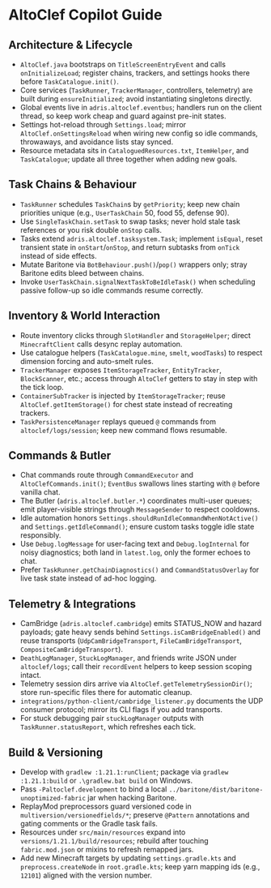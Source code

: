 # AltoClef Copilot Guide
## Architecture & Lifecycle
- `AltoClef.java` bootstraps on `TitleScreenEntryEvent` and calls `onInitializeLoad`; register chains, trackers, and settings hooks there before `TaskCatalogue.init()`.
- Core services (`TaskRunner`, `TrackerManager`, controllers, telemetry) are built during `ensureInitialized`; avoid instantiating singletons directly.
- Global events live in `adris.altoclef.eventbus`; handlers run on the client thread, so keep work cheap and guard against pre-init states.
- Settings hot-reload through `Settings.load`; mirror `AltoClef.onSettingsReload` when wiring new config so idle commands, throwaways, and avoidance lists stay synced.
- Resource metadata sits in `CataloguedResources.txt`, `ItemHelper`, and `TaskCatalogue`; update all three together when adding new goals.
## Task Chains & Behaviour
- `TaskRunner` schedules `TaskChain`s by `getPriority`; keep new chain priorities unique (e.g., `UserTaskChain` 50, food 55, defense 90).
- Use `SingleTaskChain.setTask` to swap tasks; never hold stale task references or you risk double `onStop` calls.
- Tasks extend `adris.altoclef.tasksystem.Task`; implement `isEqual`, reset transient state in `onStart`/`onStop`, and return subtasks from `onTick` instead of side effects.
- Mutate Baritone via `BotBehaviour.push()`/`pop()` wrappers only; stray Baritone edits bleed between chains.
- Invoke `UserTaskChain.signalNextTaskToBeIdleTask()` when scheduling passive follow-up so idle commands resume correctly.
## Inventory & World Interaction
- Route inventory clicks through `SlotHandler` and `StorageHelper`; direct `MinecraftClient` calls desync replay automation.
- Use catalogue helpers (`TaskCatalogue.mine`, `smelt`, `woodTasks`) to respect dimension forcing and auto-smelt rules.
- `TrackerManager` exposes `ItemStorageTracker`, `EntityTracker`, `BlockScanner`, etc.; access through `AltoClef` getters to stay in step with the tick loop.
- `ContainerSubTracker` is injected by `ItemStorageTracker`; reuse `AltoClef.getItemStorage()` for chest state instead of recreating trackers.
- `TaskPersistenceManager` replays queued `@` commands from `altoclef/logs/session`; keep new command flows resumable.
## Commands & Butler
- Chat commands route through `CommandExecutor` and `AltoClefCommands.init()`; `EventBus` swallows lines starting with `@` before vanilla chat.
- The Butler (`adris.altoclef.butler.*`) coordinates multi-user queues; emit player-visible strings through `MessageSender` to respect cooldowns.
- Idle automation honors `Settings.shouldRunIdleCommandWhenNotActive()` and `Settings.getIdleCommand()`; ensure custom tasks toggle idle state responsibly.
- Use `Debug.logMessage` for user-facing text and `Debug.logInternal` for noisy diagnostics; both land in `latest.log`, only the former echoes to chat.
- Prefer `TaskRunner.getChainDiagnostics()` and `CommandStatusOverlay` for live task state instead of ad-hoc logging.
## Telemetry & Integrations
- CamBridge (`adris.altoclef.cambridge`) emits STATUS_NOW and hazard payloads; gate heavy sends behind `Settings.isCamBridgeEnabled()` and reuse transports (`UdpCamBridgeTransport`, `FileCamBridgeTransport`, `CompositeCamBridgeTransport`).
- `DeathLogManager`, `StuckLogManager`, and friends write JSON under `altoclef/logs`; call their `recordEvent` helpers to keep session scoping intact.
- Telemetry session dirs arrive via `AltoClef.getTelemetrySessionDir()`; store run-specific files there for automatic cleanup.
- `integrations/python-client/cambridge_listener.py` documents the UDP consumer protocol; mirror its CLI flags if you add transports.
- For stuck debugging pair `stuckLogManager` outputs with `TaskRunner.statusReport`, which refreshes each tick.
## Build & Versioning
- Develop with `gradlew :1.21.1:runClient`; package via `gradlew :1.21.1:build` or `.\gradlew.bat build` on Windows.
- Pass `-Paltoclef.development` to bind a local `../baritone/dist/baritone-unoptimized-fabric` jar when hacking Baritone.
- ReplayMod preprocessors guard versioned code in `multiversion/versionedfields/*`; preserve `@Pattern` annotations and gating comments or the Gradle task fails.
- Resources under `src/main/resources` expand into `versions/1.21.1/build/resources`; rebuild after touching `fabric.mod.json` or mixins to refresh remapped jars.
- Add new Minecraft targets by updating `settings.gradle.kts` and `preprocess.createNode` in `root.gradle.kts`; keep yarn mapping ids (e.g., `12101`) aligned with the version number.